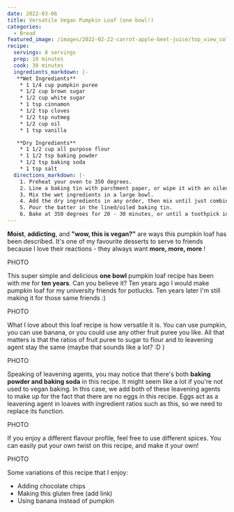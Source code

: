 ```yaml
---
date: 2022-03-06
title: Versatile Vegan Pumpkin Loaf (one bowl!)
categories:
  - Bread
featured_image: /images/2022-02-22-carrot-apple-beet-juice/top_view_colourful.jpeg
recipe:
  servings: 8 servings
  prep: 10 minutes
  cook: 30 minutes
  ingredients_markdown: |-
   **Wet Ingredients**
    * 1 1/4 cup pumpkin puree
    * 1/2 cup brown sugar
    * 1/2 cup white sugar
    * 1 tsp cinnamon
    * 1/2 tsp cloves
    * 1/2 tsp nutmeg
    * 1/2 cup oil
    * 1 tsp vanilla

   **Dry Ingredients**
    * 1 1/2 cup all purpose flour
    * 1 1/2 tsp baking powder
    * 1/2 tsp baking soda
    * 1 tsp salt
  directions_markdown: |-
    1. Preheat your oven to 350 degrees.
    2. Line a baking tin with parchment paper, or wipe it with an oiled paper towel. Set aside.
    3. Mix the wet ingredients in a large bowl.
    4. Add the dry ingredients in any order, then mix until just combined. Try not to over mix!
    5. Pour the batter in the lined/oiled baking tin.
    6. Bake at 350 degrees for 20 - 30 minutes, or until a toothpick inserted into the middle of the loaf comes out clean.
---
```


**Moist**, **addicting**, and **"wow, this is vegan?"** are ways this pumpkin loaf has been described. It's one of my favourite desserts to serve to friends because I love their reactions - they always want **more, more, more** !

PHOTO

This super simple and delicious **one bowl** pumpkin loaf recipe has been with me for **ten years**. Can you believe it? Ten years ago I would make pumpkin loaf for my university friends for potlucks. Ten years later I'm still making it for those same friends :)

PHOTO

What I love about this loaf recipe is how versatile it is. You can use pumpkin, you can use banana, or you could use any other fruit puree you like. All that matters is that the ratios of fruit puree to sugar to flour and to leavening agent stay the same (maybe that sounds like a lot? :D )

PHOTO

Speaking of leavening agents, you may notice that there's both **baking powder and baking soda** in this recipe. It might seem like a lot if you're not used to vegan baking. In this case, we add both of these leavening agents to make up for the fact that there are no eggs in this recipe. Eggs act as a leavening agent in loaves with ingredient ratios such as this, so we need to replace its function.

PHOTO

If you enjoy a different flavour profile, feel free to use different spices. You can easily put your own twist on this recipe, and make it your own!

PHOTO

Some variations of this recipe that I enjoy:
<ul>
<li>Adding chocolate chips</li>
<li>Making this gluten free (add link)</li>
<li>Using banana instead of pumpkin</li>

</ul>

<!-- TO DO: add YT link -->
